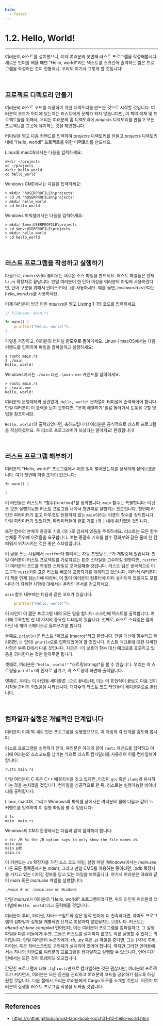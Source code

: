 ```yaml
---
hide:
  - footer
---
```


# 1.2. Hello, World!

---

여러분이 러스트를 설치했으니, 이제 여러분의 첫번째 러스트 프로그램을 작성해봅시다. 새로운 언어를 배울 때면 "Hello, world!"라는 텍스트를 스크린에 출력하는 짧은 프로그램을 작성하는 것이 전통이니, 우리도 여기서 그렇게 할 것입니다!

<br/>

## 프로젝트 디렉토리 만들기

여러분의 러스트 코드를 저장하기 위한 디렉토리를 만드는 것으로 시작할 것입니다. 여러분의 코드가 어디에 있는지는 러스트에게 문제가 되지 않습니다만, 이 책의 예제 및 프로젝트들을 위해서, 우리는 여러분의 홈 디렉토리에 _projects_ 디렉토리를 만들고 모든 프로젝트를 그곳에 유지하는 것을 제안합니다.

터미널을 열고 다음 커맨드를 입력하여 _projects_ 디렉토리를 만들고 _projects_ 디렉토리 내에 "Hello, world!" 프로젝트를 위한 디렉토리를 만드세요.

Linux와 macOS에서는 다음을 입력하세요:

```
mkdir ~/projects
cd ~/projects
mkdir hello_world
cd hello_world
```

Windows CMD에서는 다음을 입력하세요:

```
> mkdir "%USERPROFILE%\projects"
> cd /d "%USERPROFILE%\projects"
> mkdir hello_world
> cd hello_world
```

Windows 파워쉘에서는 다음을 입력하세요:

```
> mkdir $env:USERPROFILE\projects
> cd $env:USERPROFILE\projects
> mkdir hello_world
> cd hello_world
```

<br/>

## 러스트 프로그램을 작성하고 실행하기

다음으로, *main.rs*이라 불리우는 새로운 소스 파일을 만드세요. 러스트 파일들은 언제나 _.rs_ 확장자로 끝납니다. 만일 여러분이 한 단어 이상을 여러분의 파일에 사용하겠다면, 단어 구분을 위해서 언더스코어(`_`)를 사용하세요. 예를 들면, *helloworld.rs*보다는 *hello_world.rs*를 사용하세요.

이제 여러분이 방금 만든 *main.rs*을 열고 Listing 1-1의 코드를 입력하세요.

```rust title="Listing 1-1: "Hello, world!"를 출력하는 프로그램"
// Filename: main.rs

fn main() {
    println!("Hello, world!");
}
```

파일을 저장하고, 여러분의 터미널 윈도우로 돌아가세요. Linux나 macOS에서는 다음 커맨드를 입력하여 파일을 컴파일하고 실행하세요:

```
$ rustc main.rs
$ ./main
Hello, world!
```

Windows에서는 `./main` 대신 `.\main.exe` 커맨드를 입력하세요.

```
> rustc main.rs
> .\main.exe
Hello, world!
```

여러분의 운영체제와 상관없이, `Hello, world!` 문자열이 터미널에 출력되어야 합니다. 만일 여러분이 이 출력을 보지 못한다면, "문제 해결하기"절로 돌아가서 도움을 구할 방법을 참조하세요.

`Hello, world!`이 출력되었다면, 축하드립니다! 여러분은 공식적으로 러스트 프로그램을 작성하셨어요. 즉 러스트 프로그래머가 되셨다는 말이지요! 환영합니다!

<br/>

## 러스트 프로그램 해부하기

여러분의 "Hello, world!" 프로그램에서 어떤 일이 벌어졌는지를 상세하게 짚어보겠습니다. 여기 첫번째 퍼즐 조각이 있습니다:

```rust
fn main() {

}
```

이 라인들은 러스트의 *함수(function)*를 정의합니다. `main` 함수는 특별합니다: 이것은 모든 실행가능한 러스트 프로그램 내에서 첫번째로 실행되는 코드입니다. 첫번째 라인은 파라미터가 없고 아무것도 반환하지 않는 `main`이라는 이름의 함수를 정의합니다. 만일 파라미터가 있었다면, 파라미터들이 괄호 기호 `(`와 `)` 내에 위치했을 것입니다.

또한 함수의 본체가 중괄호 기호 `{`와 `}`로 감싸져 있음을 주목하세요. 러스트는 모든 함수 본체들 주위에 이것들을 요구합니다. 여는 중괄호 기호를 함수 정의부와 같은 줄에 한 칸 띄워서 위치시키는 것은 좋은 스타일입니다.

이 글을 쓰는 시점에서 `rustfmt`라 불리우는 자동 포맷팅 도구가 개발중에 있습니다. 만일 여러분이 러스트 프로젝트를 가로지르는 표준 스타일을 고수하길 원한다면, `rustfmt`가 여러분의 코드를 특정한 스타일로 포매팅해줄 것입니다. 러스트 팀은 궁극적으로 이 도구가 `rustc`처럼 표준 러스트 배포에 포함되기를 계획하고 있습니다. 따라서 여러분이 이 책을 언제 읽는가에 따라써, 이 툴이 여러분의 컴퓨터에 이미 설치되어 있을지도 모릅니다! 더 자세한 사항에 대해서는 온라인 문서를 참고하세요.

`main` 함수 내부에는 다음과 같은 코드가 있습니다:

```rust
    println!("Hello, world!");
```

이 라인이 이 짧은 프로그램 내의 모든 일을 합니다: 스크린에 텍스트를 출력합니다. 여기에 주목할만 한 네 가지의 중요한 디테일이 있습니다. 첫째로, 러스트 스타일은 탭이 아닌 네 개의 스페이스로 들여쓰기를 합니다.

둘째로, `println!`은 러스트 *매크로 (macro)*라고 불립니다. 만일 대신에 함수라고 불리려면, (`!` 없이) `println`으로 입력되었어야 할 것입니다. 러스트 매크로에 대한 자세한 사항은 부록 D에서 다룰 것입니다. 지금은 `!`이 보통의 함수 대신 매크로를 호출하고 있음을 의미한다는 것만 알아두면 됩니다.

셋째로, 여러분은 `"Hello, world!"` *스트링(string)*을 볼 수 있습니다. 우리는 이 스트링을 `println!`의 인자로 넘기고, 이 스트링이 화면에 출력됩니다.

넷째로, 우리는 이 라인을 세미콜론 `;`으로 끝내는데, 이는 이 표현식이 끝났고 다음 것이 시작될 준비가 되었음을 나타냅니다. 대다수의 러스트 코드 라인들이 세미콜론으로 끝납니다.

<br/>

## 컴파일과 실행은 개별적인 단계입니다

여러분이 이제 막 새로 만든 프로그램을 실행했으므로, 이 과정의 각 단계를 검토해 봅시다.

러스트 프로그램을 실행하기 전에, 여러분은 아래와 같이 `rustc` 커맨드를 입력하고 여기에 여러분의 소스코드를 넘기는 식으로 러스트 컴파일러를 사용하여 이를 컴파일해야 합니다:

```
rustc main.rs
```

만일 여러분이 C 혹은 C++ 배경지식을 갖고 있다면, 이것이 `gcc` 혹은 `clang`과 유사하다는 것을 눈치챘을 것입니다. 컴파일을 성공적으로 한 뒤, 러스트는 실행가능한 바이너리를 출력합니다.

Linux, macOS, 그리고 Windows의 파워쉘 상에서는 여러분의 쉘에 다음과 같이 `ls` 커맨드를 입력하여 이 실행 파일을 볼 수 있습니다:

```
$ ls
main  main.rs
```

Windows의 CMD 환경에서는 다음과 같이 입력해야 합니다:

```
> dir /B %= the /B option says to only show the file names =%
main.exe
main.pdb
main.rs
```

이 커맨드는 _.rs_ 확장자를 가진 소스 코드 파일, 실행 파일 (Windows에서는 _main.exe_, 다른 모든 플랫폼에서는 _main_), 그리고 만일 CMD를 이용하는 중이라면, _.pdb_ 확장자를 가지고 있는 디버깅 정보를 담고 있는 파일을 보여줍니다. 여기서 여러분은 아래와 같이 _main_ 혹은 _main.exe_ 파일을 실행합니다:

```
./main # or .\main.exe on Windows
```

만일 *main.rs*가 여러분의 "Hello, world!" 프로그램이었다면, 위의 라인이 여러분의 터미널에 `Hello, world!`라고 출력해줄 것입니다.

여러분이 루비, 파이썬, 자바스크립트와 같은 동적 언어에 더 친숙하다면, 아마도 프로그램의 컴파일과 실행을 개별적인 단계로 이용하지 않았을지도 모릅니다. 러스트는 _ahead-of-time compiled_ 언어인데, 이는 여러분이 프로그램을 컴파일하고, 그 실행파일을 다른 이들에게 주면, 그들은 러스트를 설치하지 않고도 이를 실행할 수 있다는 의미입니다. 만일 여러분이 누군가에게 _.rb_, _.py_ 혹은 _.js_ 파일을 준다면, 그는 (각각) 루비, 파이썬, 혹은 자바스크립트 구현체가 설치되어 있어야 합니다. 하지만 그러한 언어들에서는 하나의 커맨드로 여러분의 프로그램을 컴파일하고 실행할 수 있습니다. 언어 디자인에서는 모든 것이 트레이드 오프입니다.

간단한 프로그램에 대해 그낭 `rustc`만으로 컴파일하는 것은 괜찮지만, 여러분의 프로젝트가 커지면서, 여러분은 모든 옵션을 관리하고 여러분의 코드를 공유하기 쉽도록 하길 원할 것입니다. 다음 절에서 우리는 여러분에게 Cargo 도구를 소개할 것인데, 이것이 여러분의 실생활 러스트 프로그램 작성을 도와줄 것입니다.

---

## References

- <https://rinthel.github.io/rust-lang-book-ko/ch01-02-hello-world.html>
